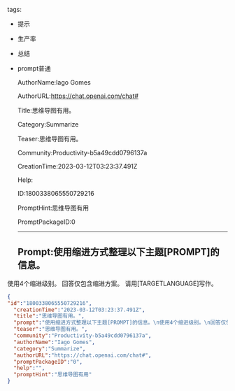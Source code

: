   tags: 
- 提示
- 生产率
- 总结
- prompt普通

  AuthorName:Iago Gomes

  AuthorURL:https://chat.openai.com/chat#

  Title:思维导图有用。

  Category:Summarize

  Teaser:思维导图有用。

  Community:Productivity-b5a49cdd0796137a

  CreationTime:2023-03-12T03:23:37.491Z

  Help:

  ID:1800338065550729216

  PromptHint:思维导图有用

  PromptPackageID:0

  ---

  ## Prompt:使用缩进方式整理以下主题[PROMPT]的信息。
使用4个缩进级别。
回答仅包含缩进方案。
请用[TARGETLANGUAGE]写作。

  ```json
  {
  "id":"1800338065550729216",
    "creationTime":"2023-03-12T03:23:37.491Z",
    "title":"思维导图有用。",
    "prompt":"使用缩进方式整理以下主题[PROMPT]的信息。\n使用4个缩进级别。\n回答仅包含缩进方案。\n请用[TARGETLANGUAGE]写作。",
    "teaser":"思维导图有用。",
    "community":"Productivity-b5a49cdd0796137a",
    "authorName":"Iago Gomes",
    "category":"Summarize",
    "authorURL":"https://chat.openai.com/chat#",
    "promptPackageID":"0",
    "help":"",
    "promptHint":"思维导图有用"
  }
  ```
